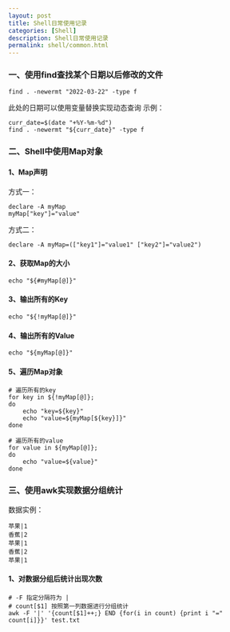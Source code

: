 ```yaml
---
layout: post
title: Shell日常使用记录
categories: [Shell]
description: Shell日常使用记录
permalink: shell/common.html
---
```


### 一、使用find查找某个日期以后修改的文件

```shell
find . -newermt "2022-03-22" -type f
```

此处的日期可以使用变量替换实现动态查询
示例：

```shell
curr_date=$(date "+%Y-%m-%d")
find . -newermt "${curr_date}" -type f
```

### 二、Shell中使用Map对象

#### 1、Map声明

方式一：

```shell
declare -A myMap
myMap["key"]="value"
```

方式二：

```shell
declare -A myMap=(["key1"]="value1" ["key2"]="value2")
```

#### 2、获取Map的大小

```shell
echo "${#myMap[@]}"
```

#### 3、输出所有的Key

```shell
echo "${!myMap[@]}"
```

#### 4、输出所有的Value

```shell
echo "${myMap[@]}"
```

#### 5、遍历Map对象

```shell
# 遍历所有的key
for key in ${!myMap[@]};
do
    echo "key=${key}"
    echo "value=${myMap[${key}]}"
done

# 遍历所有的value
for value in ${myMap[@]};
do
    echo "value=${value}"
done
```

### 三、使用awk实现数据分组统计

数据实例：

```
苹果|1
香蕉|2
苹果|1
香蕉|2
苹果|1
```

#### 1、对数据分组后统计出现次数

```shell
# -F 指定分隔符为 |
# count[$1] 按照第一列数据进行分组统计
awk -F '|' '{count[$1]++;} END {for(i in count) {print i "=" count[i]}}' test.txt
```